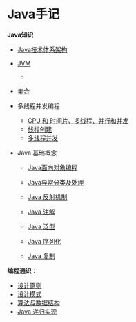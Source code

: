 # Java手记

**Java知识**

- [Java技术体系架构](01java_structure.md)

- [JVM](jvm.md)

  - 

- [集合](java_collection.md)

- 多线程并发编程
  
  - [CPU 和 时间片、多线程、并行和并发](thread_cpu.md)
  - [线程创建](thread_create.md)
  - [多线程并发](thread_safe.md)
  
- Java 基础概念

  - [Java面向对象编程](java_oo_concept.md)
  - [Java异常分类及处理](java_exception.md)

  - [Java 反射机制](java_reflection.md)
  - [Java 注解](java_annotation.md)
  - [Java 泛型](java_generics.md)
  - [Java 序列化](java_serializable.md)
  - [Java 复制](java_clone.md)

**编程通识：**

- [设计原则](design_rule.md)
- [设计模式](design_pattern.md)
- [算法与数据结构](data_structure.md)
- [Java 递归实现](java_recursion.md)


